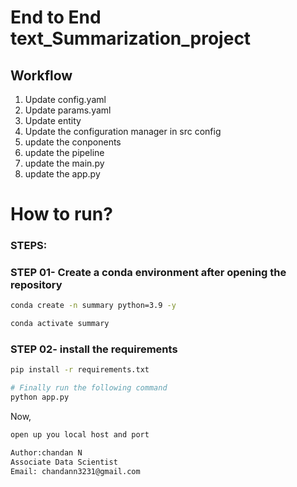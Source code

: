 # End to End text_Summarization_project

## Workflow

1. Update config.yaml
2. Update params.yaml
3. Update entity
4. Update the configuration manager in src config
5. update the conponents
6. update the pipeline
7. update the main.py
8. update the app.py

# How to run?

### STEPS:

### STEP 01- Create a conda environment after opening the repository

```bash
conda create -n summary python=3.9 -y
```

```bash
conda activate summary
```


### STEP 02- install the requirements
```bash
pip install -r requirements.txt
```


```bash
# Finally run the following command
python app.py
```

Now,
```bash
open up you local host and port
```


```bash
Author:chandan N
Associate Data Scientist
Email: chandann3231@gmail.com

```
